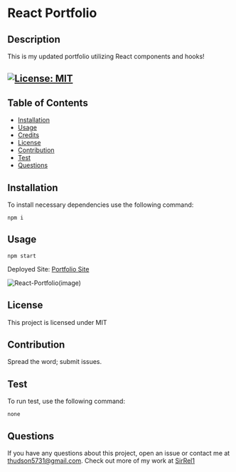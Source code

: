 # React Portfolio
## Description
This is my updated portfolio utilizing React components and hooks!
## [![License: MIT](https://img.shields.io/badge/License-MIT-yellow.svg)](https://opensource.org/licenses/MIT)

## Table of Contents
- [Installation](#installation)
- [Usage](#usage)
- [Credits](#credits)
- [License](#license)
- [Contribution](#contribute)
- [Test](#test)
- [Questions](#questions)

## Installation

To install necessary dependencies use the following command:
```
npm i
```
## Usage 
```
npm start
```
Deployed Site:
[Portfolio Site](https://sirrel1.github.io/my-react-portfolio/)

![React-Portfolio(image)](https://user-images.githubusercontent.com/89208706/161327895-d4bb843f-c68f-4ef2-a879-bbfb70712a89.png)

## License 
This project is licensed under MIT

## Contribution
Spread the word; submit issues.

## Test
To run test, use the following command:
```
none
```


## Questions
If you have any questions about this project, open an issue or contact me at [thudson5731@gmail.com](dajuanhudson33@gmail.com). 
Check out more of my work at [SirRel1](https://github.com/SirRel1)